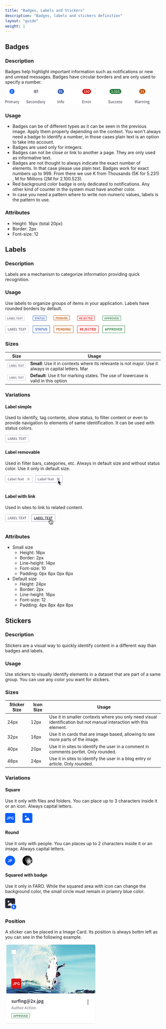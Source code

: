 ```yaml
---
title: "Badges, Labels and Stickers"
description: "Badges, labels and stickers definition"
layout: "guide"
weight: 1
---
```


## Badges

### Description

Badges help highlight important information such as notifications or new and unread messages. Badges have circular borders and are only used to specify a number.

![defualt size default color badge](../../../images/Badges.png)

### Usage

* Badges can be of different types as it can be seen in the previous image. Apply them properly depending on the context. You won't always need a badge to identify a number, in those cases plain text is an option to take into account.
* Badges are used only for integers. 
* Badges can not be close or link to another a page. They are only used as informative text.
* Badges are not thought to always indicate the exact number of elements. In that case please use plain text. Badges work for exact numbers up to 999. From there we use K from Thousands (5K for 5.231) , M for Millions (2M for 2.100.523).
* Red background color badge is only dedicated to notifications. Any other kind of counter in the system must have another color.
* In case you need a pattern where to write non-numeric values, labels is the pattern to use.

### Attributes

* Height: 16px (total 20px)
* Border: 2px
* Font-size: 12

## Labels

### Description

Labels are a mechanism to categorize information providing quick recognition.

### Usage
Use labels to organize groups of items in your application. Labels have rounded borders by default.

![defualt size default color label](../../../images/Labels.png)

### Sizes

| Size | Usage |
| ---- | ----- |
| ![defualt label small size](../../../images/LabelSmall.png) | **Small**: Use it in contexts where its relevante is not major. Use it always in capital letters. Mar |
| ![defualt label default size](../../../images/LabelDefault.png) | **Default**: Use it for marking states. The use of lowercase is valid in this option|

### Variations

#### Label simple

Used to identify, tag contente, show status, to filter content or even to provide navigation to elements of same identification. It can be used with status colors.

![defualt size default color close option label](../../../images/LabelDefault.png)

#### Label removable

Used in filter bars, categories, etc. Always in default size and without status color. Use it only in default size.

![defualt size default color close option label](../../../images/LabelRemovable.png)

#### Label with link

Used in sites to link to related content.

![defualt size default color link label](../../../images/LabelLink.png)

### Attributes

* Small size
	* Height: 16px
	* Border: 2px
	* Line-height: 14px
	* Font-size: 10
	* Padding: 0px 6px 0px 6px 
* Default size
	* Height: 24px
	* Border: 2px
	* Line-height: 16px
	* Font-size: 12
	* Padding: 4px 8px 4px 8px 

## Stickers

### Description

Stickers are a visual way to quickly identify content in a different way than badges and labels.

### Usage
Use stickers to visually identify elements in a dataset that are part of a same group. You can use any color you want for stickers.

### Sizes

| Sticker Size | Icon Size | Usage |
| ------------ | --------- | ----- |
| 24px | 12px | Use it in smaller contexts where you only need visual identification but not manual interaction with this element. |
| 32px | 16px | Use it in cards that are image based, allowing to see more parts of the image. |
| 40px | 20px | Use it in sites to identify the user in a comment in comments portlet. Only rounded.|
| 48px | 24px | Use it in sites to identify the user in a blog entry or article. Only rounded.|

### Variations

#### Square

Use it only with files and folders. You can place up to 3 characters inside it or an icon. Always capital letters.

![squared sticker](../../../images/StickerSquared.png)

#### Round

Use it only with people. You can places up to 2 characters inside it or an image. Always capital letters.

![rounded sticker](../../../images/StickerRounded.png)

#### Squared with badge

Use it only in FARO. While the squared area with icon can change the background color, the small circle must remain in priamry blue color.

![squared + badge sticker](../../../images/StickerSquared+Badge.png)

### Position
A sticker can be placed in a Image Card. Its position is always bottm left as you can see in the following example.

![sticker position example in Card Image](../../../images/CardImage.jpg)
